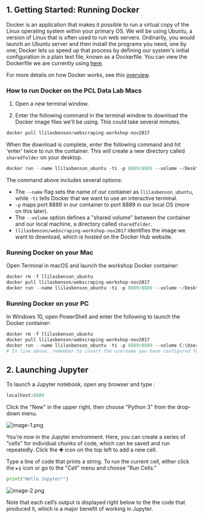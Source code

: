 
## 1. Getting Started: Running Docker

Docker is an application that makes it possible to run a virtual copy of the Linux operating system within your primary OS. We will be using Ubuntu, a version of Linux that is often used to run web servers. Ordinarily, you would launch an Ubuntu server and then install the programs you need, one by one; Docker lets us speed up that process by defining our system's initial configuration in a plain text file, known as a Dockerfile. You can view the Dockerfile we are currently using [here](https://hub.docker.com/r/llilasbenson/webscraping-workshop-nov2017/).

For more details on how Docker works, see this [overview](https://docs.docker.com/engine/docker-overview/).

### How to run Docker on the PCL Data Lab Macs

1. Open a new terminal window.

2. Enter the following command in the terminal window to download the Docker image files we'll be using. This could take several minutes.


```python
docker pull llilasbenson/webscraping-workshop-nov2017
```

When the download is complete, enter the following command and hit 'enter' twice to run the container. This will create a new directory called `sharedfolder` on your desktop.


```python
docker run --name llilasbenson_ubuntu -ti -p 8889:8889 --volume ~/Desktop/sharedfolder/:/sharedfolder/ llilasbenson/webscraping-workshop-nov2017
```

The command above includes several options:
- The `--name` flag sets the name of our container as `llilasbenson_ubuntu`, while `-ti` tells Docker that we want to use an interactive terminal.
- `-p` maps port 8889 in our container to port 8889 in our local OS (more on this later).
- The `--volume` option defines a "shared volume" between the container and our local machine, a directory called `sharedfolder`.
- `llilasbenson/webscraping-workshop-nov2017` identifies the image we want to download, which is hosted on the Docker Hub website.

### Running Docker on your Mac

Open Terminal in macOS and launch the workshop Docker container:


```python
docker rm -f llilasbenson_ubuntu
docker pull llilasbenson/webscraping-workshop-nov2017
docker run --name llilasbenson_ubuntu -ti -p 8889:8889 --volume ~/Desktop/sharedfolder/:/sharedfolder/ llilasbenson/webscraping-workshop-nov2017
```

### Running Docker on your PC

In Windows 10, open PowerShell and enter the following to launch the Docker container:


```python
docker rm -f llilasbenson_ubuntu
docker pull llilasbenson/webscraping-workshop-nov2017
docker run --name llilasbenson_ubuntu -ti -p 8889:8889 --volume C:\Users\***username_here***\Desktop\sharedfolder:/sharedfolder/ llilasbenson/webscraping-workshop-nov2017
# In line above, remember to insert the username you have configured for your PC.
```

## 2. Launching Jupyter

To launch a Jupyter notebook, open any browser and type :


```python
localhost:8889
```

Click the "New" in the upper right, then choose "Python 3" from the drop-down menu.

![image-1.png](attachment:image-1.png)

You’re now in the Jupyter environment. Here, you can create a series of "cells" for individual chunks of code, which can be saved and run repeatedly. Click the ✚ icon on the top left to add a new cell.

Type a line of code that prints a string. To run the current cell, either click the `►❙` icon or go to the "Cell" menu and choose "Run Cells."


```python
print("Hello Jupyter!")
```

![image-2.png](attachment:image-2.png)

Note that each cell’s output is displayed right below to the the code that produced it, which is a major benefit of working in Jupyter.
